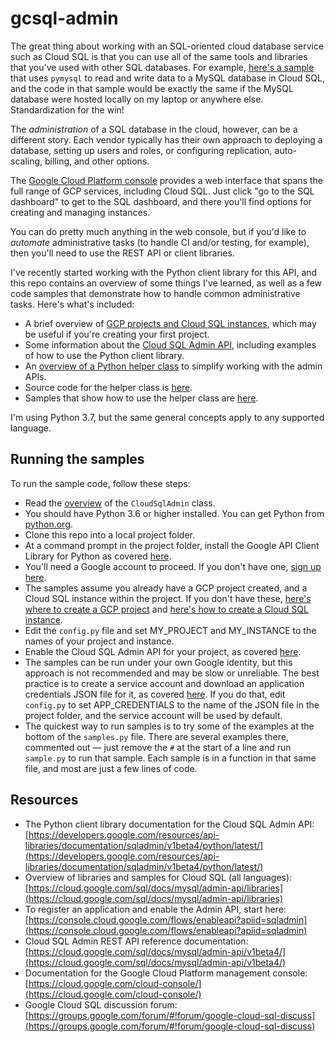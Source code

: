 # gcsql-admin
The great thing about working with an SQL-oriented cloud database service such as Cloud SQL is that you can use all of the same tools and libraries that you've used with other SQL databases. For example, [here's a sample](https://github.com/dmahugh/weather-tracker) that uses ```pymysql``` to read and write data to a MySQL database in Cloud SQL, and the code in that sample would be exactly the same if the MySQL database were hosted locally on my laptop or anywhere else. Standardization for the win!

The _administration_ of a SQL database in the cloud, however, can be a different story. Each vendor typically has their own approach to deploying a database, setting up users and roles, or configuring replication, auto-scaling, billing, and other options.

The [Google Cloud Platform console](https://console.cloud.google.com) provides a web interface that spans the full range of GCP services, including Cloud SQL. Just click "go to the SQL dashboard" to get to the SQL dashboard, and there you'll find options for creating and managing instances.

You can do pretty much anything in the web console, but if you'd like to _automate_ administrative tasks (to handle CI and/or testing, for example), then you'll need to use the REST API or client libraries.

I've recently started working with the Python client library for this API, and this repo contains an overview of some things I've learned, as well as a few code samples that demonstrate how to handle common administrative tasks. Here's what's included:

* A brief overview of [GCP projects and Cloud SQL instances](projects-instances.md), which may be useful if you're creating your first project.
* Some information about the [Cloud SQL Admin API](admin-api.md), including examples of how to use the Python client library.
* An [overview of a Python helper class](helper-class.md) to simplify working with the admin APIs.
* Source code for the helper class is [here](gcsql_admin.py).
* Samples that show how to use the helper class are [here](samples.py).

I'm using Python 3.7, but the same general concepts apply to any supported language.

## Running the samples

To run the sample code, follow these steps:

* Read the [overview](helper-class.md) of the ```CloudSqlAdmin``` class.
* You should have Python 3.6 or higher installed. You can get Python from [python.org](https://www.python.org/).
* Clone this repo into a local project folder.
* At a command prompt in the project folder, install the Google API Client Library for Python as covered [here](https://developers.google.com/api-client-library/python/start/installation).
* You'll need a Google account to proceed. If you don't have one, [sign up here](https://support.google.com/accounts/answer/27441?hl=en).
* The samples assume you already have a GCP project created, and a Cloud SQL instance within the project. If you don't have these, [here's where to create a GCP project](https://console.developers.google.com/cloud-resource-manager) and [here's how to create a Cloud SQL instance](https://cloud.google.com/sql/docs/mysql/create-instance).
* Edit the ```config.py``` file and set MY_PROJECT and MY_INSTANCE to the names of your project and instance.
* Enable the Cloud SQL Admin API for your project, as covered [here](https://console.cloud.google.com/flows/enableapi?apiid=sqladmin
).
* The samples can be run under your own Google identity, but this approach is not recommended and may be slow or unreliable. The best practice is to create a service account and download an application credentials JSON file for it, as covered [here](https://cloud.google.com/iam/docs/creating-managing-service-account-keys). If you do that, edit ```config.py``` to set APP_CREDENTIALS to the name of the JSON file in the project folder, and the service account will be used by default.
* The quickest way to run samples is to try some of the examples at the bottom of the ```samples.py``` file. There are several examples there, commented out &mdash; just remove the ```#``` at the start of a line and run ```sample.py``` to run that sample. Each sample is in a function in that same file, and most are just a few lines of code.

## Resources

* The Python client library documentation for the Cloud SQL Admin API: [https://developers.google.com/resources/api-libraries/documentation/sqladmin/v1beta4/python/latest/](https://developers.google.com/resources/api-libraries/documentation/sqladmin/v1beta4/python/latest/)
* Overview of libraries and samples for Cloud SQL (all languages): [https://cloud.google.com/sql/docs/mysql/admin-api/libraries](https://cloud.google.com/sql/docs/mysql/admin-api/libraries)
* To register an application and enable the Admin API, start here: [https://console.cloud.google.com/flows/enableapi?apiid=sqladmin](https://console.cloud.google.com/flows/enableapi?apiid=sqladmin)
* Cloud SQL Admin REST API reference documentation: [https://cloud.google.com/sql/docs/mysql/admin-api/v1beta4/](https://cloud.google.com/sql/docs/mysql/admin-api/v1beta4/)
* Documentation for the Google Cloud Platform management console: [https://cloud.google.com/cloud-console/](https://cloud.google.com/cloud-console/)
* Google Cloud SQL discussion forum: [https://groups.google.com/forum/#!forum/google-cloud-sql-discuss](https://groups.google.com/forum/#!forum/google-cloud-sql-discuss)
